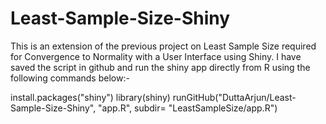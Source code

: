 # Least-Sample-Size-Shiny
This is an extension of the previous project on Least Sample Size required for Convergence to Normality with a User Interface using Shiny.
I have saved the script in github and run the shiny app directly from R using the following commands below:-

install.packages("shiny")
library(shiny)
runGitHub("DuttaArjun/Least-Sample-Size-Shiny", "app.R", subdir= "LeastSampleSize/app.R")
